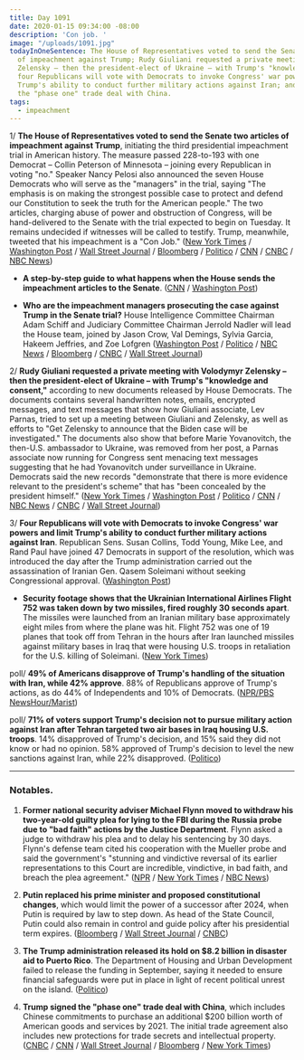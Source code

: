 ```yaml
---
title: Day 1091
date: 2020-01-15 09:34:00 -08:00
description: 'Con job. '
image: "/uploads/1091.jpg"
todayInOneSentence: The House of Representatives voted to send the Senate two articles
  of impeachment against Trump; Rudy Giuliani requested a private meeting with Volodymyr
  Zelensky – then the president-elect of Ukraine – with Trump's "knowledge and consent";
  four Republicans will vote with Democrats to invoke Congress' war powers and limit
  Trump's ability to conduct further military actions against Iran; and Trump signed
  the "phase one" trade deal with China.
tags:
  - impeachment
---
```


1/ **The House of Representatives voted to send the Senate two articles of impeachment against Trump**, initiating the third presidential impeachment trial in American history. The measure passed 228-to-193 with one Democrat – Collin Peterson of Minnesota – joining every Republican in voting "no." Speaker Nancy Pelosi also announced the seven House Democrats who will serve as the "managers" in the trial, saying "The emphasis is on making the strongest possible case to protect and defend our Constitution to seek the truth for the American people." The two articles, charging abuse of power and obstruction of Congress, will be hand-delivered to the Senate with the trial expected to begin on Tuesday. It remains undecided if witnesses will be called to testify. Trump, meanwhile, tweeted that his impeachment is a "Con Job." ([New York Times](https://www.nytimes.com/2020/01/15/us/politics/impeachment-managers.html) / [Washington Post](https://www.washingtonpost.com/politics/trump-impeachment-live-updates/2020/01/15/cfde52b6-3784-11ea-bb7b-265f4554af6d_story.html) / [Wall Street Journal](https://www.wsj.com/articles/house-speaker-pelosi-to-name-house-managers-for-trumps-senate-impeachment-trial-11579084203) / [Bloomberg](https://www.bloomberg.com/news/articles/2020-01-15/pelosi-selects-seven-democrats-to-present-impeachment-case) / [Politico](https://www.politico.com/news/2020/01/15/pelosi-appoints-impeachment-managers-for-trumps-senate-trial-099240) / [CNN](https://www.cnn.com/2020/01/15/politics/pelosi-naming-impeachment-managers/index.html) / [CNBC](https://www.cnbc.com/2020/01/15/house-votes-to-send-trump-impeachment-articles-to-senate-for-trial.html) / [NBC News](https://www.nbcnews.com/politics/politics-news/pelosi-calls-witnesses-trump-trial-after-new-evidence-n1116091))

* **A step-by-step guide to what happens when the House sends the impeachment articles to the Senate**. ([CNN](https://www.cnn.com/2020/01/15/politics/senate-impeachment-procedure-guide/index.html) / [Washington Post](https://www.washingtonpost.com/politics/2020/01/15/impeachment-trial-process/))

* **Who are the impeachment managers prosecuting the case against Trump in the Senate trial?** House Intelligence Committee Chairman Adam Schiff and Judiciary Committee Chairman Jerrold Nadler will lead the House team, joined by Jason Crow, Val Demings, Sylvia Garcia, Hakeem Jeffries, and Zoe Lofgren ([Washington Post](https://www.washingtonpost.com/politics/2020/01/15/impeachment-managers-senate-trial/) / [Politico](https://www.politico.com/news/2020/01/15/house-impeachment-managers-trump-trial-098730) / [NBC News](https://www.nbcnews.com/politics/trump-impeachment-inquiry/who-are-house-s-7-impeachment-prosecutors-n1116581) / [Bloomberg](https://www.bloomberg.com/news/articles/2020-01-15/these-house-prosecutors-will-present-trump-impeachment-to-senate) / [CNBC](https://www.cnbc.com/2020/01/15/pelosi-taps-schiff-nadler-as-trump-impeachment-managers.html) / [Wall Street Journal](https://www.wsj.com/articles/bios-of-seven-democratic-impeachment-managers-11579105346))

2/ **Rudy Giuliani requested a private meeting with Volodymyr Zelensky – then the president-elect of Ukraine – with Trump's "knowledge and consent,"** according to new documents released by House Democrats. The documents contains several handwritten notes, emails, encrypted messages, and text messages that show how Giuliani associate, Lev Parnas, tried to set up a meeting between Giuliani and Zelensky, as well as efforts to "Get Zelensky to announce that the Biden case will be investigated." The documents also show that before Marie Yovanovitch, the then-U.S. ambassador to Ukraine, was removed from her post, a Parnas associate now running for Congress sent menacing text messages suggesting that he had Yovanovitch under surveillance in Ukraine. Democrats said the new records "demonstrate that there is more evidence relevant to the president's scheme" that has "been concealed by the president himself." ([New York Times](https://www.nytimes.com/2020/01/14/us/politics/trump-impeachment-articles.html) / [Washington Post](https://www.washingtonpost.com/politics/ukraine-prosecutor-offered-information-related-to-biden-in-exchange-for-ambassadors-ouster-newly-released-materials-show/2020/01/14/cc45d19e-371e-11ea-9541-9107303481a4_story.html) / [Politico](https://www.politico.com/news/2020/01/14/house-dems-release-new-impeachment-evidence-related-to-indicted-giuliani-associate-098854) / [CNN](https://www.cnn.com/2020/01/14/politics/lev-parnas-documents-house-investigators/index.html) / [NBC News](https://www.nbcnews.com/politics/trump-impeachment-inquiry/giuliani-sought-private-meeting-ukrainian-president-documents-show-n1115691) / [CNBC](https://www.cnbc.com/2020/01/14/trump-impeachment-evidence-giuliani-requested-meeting-with-ukraine-president.html) / [Wall Street Journal](https://www.wsj.com/articles/new-documents-from-giuliani-associate-parnas-submitted-for-impeachment-trial-11579048547))

3/ **Four Republicans will vote with Democrats to invoke Congress' war powers and limit Trump's ability to conduct further military actions against Iran**. Republican Sens. Susan Collins, Todd Young, Mike Lee, and Rand Paul have joined 47 Democrats in support of the resolution, which was introduced the day after the Trump administration carried out the assassination of Iranian Gen. Qasem Soleimani without seeking Congressional approval. ([Washington Post](https://www.washingtonpost.com/national-security/senate-resolution-to-limit-trumps-military-authority-on-iran-has-enough-gop-votes-to-pass-key-democrats-say/2020/01/14/33684f50-3706-11ea-bb7b-265f4554af6d_story.html))

* **Security footage shows that the Ukrainian International Airlines Flight 752 was taken down by two missiles, fired roughly 30 seconds apart**. The missiles were launched from an Iranian military base approximately eight miles from where the plane was hit. Flight 752 was one of 19 planes that took off from Tehran in the hours after Iran launched missiles against military bases in Iraq that were housing U.S. troops in retaliation for the U.S. killing of Soleimani. ([New York Times](https://www.nytimes.com/2020/01/14/world/iran-plane-crash-video.html))

poll/ **49% of Americans disapprove of Trump's handling of the situation with Iran, while 42% approve**. 88% of Republicans approve of Trump's actions, as do 44% of Independents and 10% of Democrats. ([NPR/PBS NewsHour/Marist](https://www.npr.org/2020/01/15/796315045/npr-poll-more-americans-disapprove-of-trumps-handling-of-iran-than-approve))

poll/ **71% of voters support Trump's decision not to pursue military action against Iran after Tehran targeted two air bases in Iraq housing U.S. troops**. 14% disapproved of Trump's decision, and 15% said they did not know or had no opinion. 58% approved of Trump's decision to level the new sanctions against Iran, while 22% disapproved. ([Politico](https://www.politico.com/news/2020/01/15/trump-iran-strike-poll-098813))

---

### Notables.

1. **Former national security adviser Michael Flynn moved to withdraw his two-year-old guilty plea for lying to the FBI during the Russia probe due to "bad faith" actions by the Justice Department**. Flynn asked a judge to withdraw his plea and to delay his sentencing by 30 days. Flynn's defense team cited his cooperation with the Mueller probe and said the government's "stunning and vindictive reversal of its earlier representations to this Court are incredible, vindictive, in bad faith, and breach the plea agreement." ([NPR](https://www.npr.org/2020/01/15/796524593/flynn-asks-to-withdraw-guilty-plea-in-case-stemming-from-mueller-probe) / [New York Times](https://www.nytimes.com/2020/01/14/us/politics/michael-flynn-withdraws-guilty-plea.html) / [NBC News](https://www.nbcnews.com/politics/justice-department/michael-flynn-moves-withdraw-guilty-plea-after-doj-flips-prison-n1115761))

2. **Putin replaced his prime minister and proposed constitutional changes**, which would limit the power of a successor after 2024, when Putin is required by law to step down. As head of the State Council, Putin could also remain in control and guide policy after his presidential term expires. ([Bloomberg](https://www.bloomberg.com/news/articles/2020-01-15/russia-premier-medvedev-quits-says-putin-to-pick-new-government) / [Wall Street Journal](https://www.wsj.com/articles/russian-prime-minister-medvedev-cabinet-submit-resignation-11579095839) / [CNBC](https://www.cnbc.com/2020/01/15/russian-government-has-resigned-report-says-citing-pm.html))

3. **The Trump administration released its hold on $8.2 billion in disaster aid to Puerto Rico**. The Department of Housing and Urban Development failed to release the funding in September, saying it needed to ensure financial safeguards were put in place in light of recent political unrest on the island. ([Politico](https://www.politico.com/news/2020/01/15/trump-to-lift-hold-on-82b-in-puerto-rico-disaster-aid-099139))

4. **Trump signed the "phase one" trade deal with China**, which includes Chinese commitments to purchase an additional $200 billion worth of American goods and services by 2021.  The initial trade agreement also includes new protections for trade secrets and intellectual property. ([CNBC](https://www.cnbc.com/2020/01/15/trump-and-china-sign-phase-one-trade-agreement.html) / [CNN](https://www.cnn.com/2020/01/15/politics/us-china-trade-deal-phase-one-signed/index.html) / [Wall Street Journal](https://www.wsj.com/articles/u-s-china-to-sign-deal-easing-trade-tensions-11579087018) / [Bloomberg](https://www.bloomberg.com/news/articles/2020-01-15/u-s-china-sign-phase-one-of-trade-deal-trump-calls-remarkable) / [New York Times](https://www.nytimes.com/2020/01/15/business/economy/china-trade-deal.html))